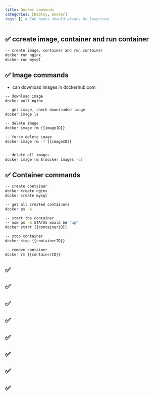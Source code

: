 ```yaml
---
title: Docker commands
categories: [Deploy, Docker]
tags: [] # TAG names should always be lowercase
---
```


## ✅ ccreate image, container and run container

```bash
-- create image, container and run container
docker run nginx
docker run mysql
```

## ✅ Image commands

- can download images in dockerhub.com

```bash
-- download image
docker pull nginx

-- get image, check downloaded image
docker image ls

-- delete image
docker image rm {{imageID}}

-- force delete image
docker image rm -f {{imageID}}


-- delete all images
docker image rm $(docker images -q)
```

## ✅ Container commands

```bash
-- create container
docker create nginx
docker create mysql

-- get all created containers
docker ps -a

-- start the container
-- now ps -a STATUS would be "up"
docker start {{containerID}}

-- stop container
docker stop {{containerID}}

-- remove container
docker rm {{containerID}}

```

## ✅

## ✅

## ✅

## ✅

## ✅

## ✅

## ✅

## ✅
